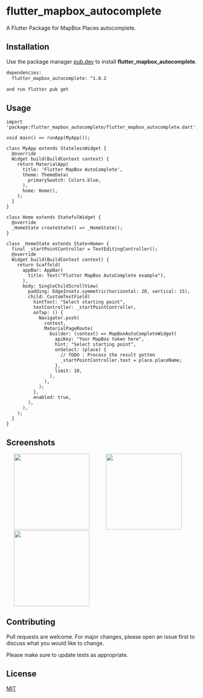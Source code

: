 # flutter_mapbox_autocomplete

A Flutter Package for MapBox Places autocomplete.

## Installation

Use the package manager [pub.dev](https://pub.dev/) to install **flutter_mapbox_autocomplete**.

```bash
dependencies:
  flutter_mapbox_autocomplete: ^1.0.2

and run flutter pub get
```
## Usage

```flutter
import 'package:flutter_mapbox_autocomplete/flutter_mapbox_autocomplete.dart';

void main() => runApp(MyApp());

class MyApp extends StatelessWidget {
  @override
  Widget build(BuildContext context) {
    return MaterialApp(
      title: 'Flutter MapBox AutoComplete',
      theme: ThemeData(
        primarySwatch: Colors.blue,
      ),
      home: Home(),
    );
  }
}

class Home extends StatefulWidget {
  @override
  _HomeState createState() => _HomeState();
}

class _HomeState extends State<Home> {
  final _startPointController = TextEditingController();
  @override
  Widget build(BuildContext context) {
    return Scaffold(
      appBar: AppBar(
        title: Text("Flutter MapBox AutoComplete example"),
      ),
      body: SingleChildScrollView(
        padding: EdgeInsets.symmetric(horizontal: 20, vertical: 15),
        child: CustomTextField(
          hintText: "Select starting point",
          textController: _startPointController,
          onTap: () {
            Navigator.push(
              context,
              MaterialPageRoute(
                builder: (context) => MapBoxAutoCompleteWidget(
                  apiKey: "Your MapBox token here",
                  hint: "Select starting point",
                  onSelect: (place) {
                    // TODO : Process the result gotten
                    _startPointController.text = place.placeName;
                  },
                  limit: 10,
                ),
              ),
            );
          },
          enabled: true,
        ),
      ),
    );
  }
}
```

## Screenshots
<p>
    <img src="https://raw.githubusercontent.com/lhamycodes/flutter_mapbox_autocomplete/master/screenshots/1.png" width="200px" height="auto" hspace="20"/>
    <img src="https://raw.githubusercontent.com/lhamycodes/flutter_mapbox_autocomplete/master/screenshots/2.png" width="200px" height="auto" hspace="20"/>
    <img src="https://raw.githubusercontent.com/lhamycodes/flutter_mapbox_autocomplete/master/screenshots/3.png" width="200px" height="auto" hspace="20"/>
</p>

## Contributing
Pull requests are welcome. For major changes, please open an issue first to discuss what you would like to change.

Please make sure to update tests as appropriate.

## License
[MIT](https://choosealicense.com/licenses/mit/)